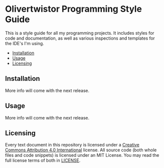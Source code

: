 # Olivertwistor Programming Style Guide
This is a style guide for all my programming projects. It includes styles for 
code and documentation, as well as various inspections and templates for the 
IDE's I'm using.

* [Installation](#installation)
* [Usage](#usage)
* [Licensing](#licensing)

## Installation
More info will come with the next release.

## Usage
More info will come with the next release.

## Licensing
Every text document in this repository is licensed under a [Creative Commons 
Attribution 4.0 International][1] license. All source code (both whole files 
and code snippets) is licensed under an MIT License. You may read the full license terms of both in [LICENSE][2].


[1]: https://creativecommons.org/licenses/by/4.0/legalcode
[2]: LICENSE
